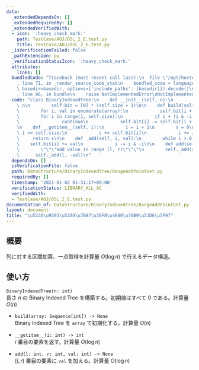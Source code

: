 ```yaml
---
data:
  _extendedDependsOn: []
  _extendedRequiredBy: []
  _extendedVerifiedWith:
  - icon: ':heavy_check_mark:'
    path: TestCase/AOJ/DSL_2_E.test.py
    title: TestCase/AOJ/DSL_2_E.test.py
  _isVerificationFailed: false
  _pathExtension: py
  _verificationStatusIcon: ':heavy_check_mark:'
  attributes:
    links: []
  bundledCode: "Traceback (most recent call last):\n  File \"/opt/hostedtoolcache/Python/3.9.6/x64/lib/python3.9/site-packages/onlinejudge_verify/documentation/build.py\"\
    , line 71, in _render_source_code_stat\n    bundled_code = language.bundle(stat.path,\
    \ basedir=basedir, options={'include_paths': [basedir]}).decode()\n  File \"/opt/hostedtoolcache/Python/3.9.6/x64/lib/python3.9/site-packages/onlinejudge_verify/languages/python.py\"\
    , line 96, in bundle\n    raise NotImplementedError\nNotImplementedError\n"
  code: "class BinaryIndexedTree:\n    def __init__(self, n):\n        self.size =\
    \ n\n        self.bit = [0] * (self.size + 1)\n\n    def build(self, array):\n\
    \        for i, val in enumerate(array):\n            self.bit[i + 1] = val\n\
    \        for i in range(1, self.size):\n            if i + (i & -i) > self.size:\n\
    \                continue\n            self.bit[i] -= self.bit[i + (i & -i)]\n\
    \n    def __getitem__(self, i):\n        i = i + 1\n        s = 0\n        while\
    \ i <= self.size:\n            s += self.bit[i]\n            i += i & -i\n   \
    \     return s\n\n    def _add(self, i, val):\n        while i > 0:\n        \
    \    self.bit[i] += val\n            i -= i & -i\n\n    def add(self, l, r, val):\n\
    \        \"\"\"add value in range [l, r)\"\"\"\n        self._add(r, val)\n  \
    \      self._add(l, -val)\n"
  dependsOn: []
  isVerificationFile: false
  path: DataStructure/BinaryIndexedTree/RangeAddPointGet.py
  requiredBy: []
  timestamp: '2021-01-02 01:31:17+09:00'
  verificationStatus: LIBRARY_ALL_AC
  verifiedWith:
  - TestCase/AOJ/DSL_2_E.test.py
documentation_of: DataStructure/BinaryIndexedTree/RangeAddPointGet.py
layout: document
title: "\u533A\u9593\u52A0\u7B97\u30FB\u4E00\u70B9\u53D6\u5F97"
---
```


## 概要
列に対する区間加算、一点取得を計算量 $O(\log n)$ で行えるデータ構造。

## 使い方
`BinaryIndexedTree(n: int)`  
長さ $n$ の Binary Indexed Tree を構築する。初期値はすべて $0$ である。計算量 $O(n)$

- `build(array: Sequence[int]) -> None`  
Binary Indexed Tree を `array` で初期化する。計算量 $O(n)$

- `__getitem__(i: int) -> int`  
$i$ 番目の要素を返す。計算量 $O(\log n)$

- `add(l: int, r: int, val: int) -> None`  
$\lbrack l, r)$ 番目の要素に `val` を加える。計算量 $O(\log n)$
